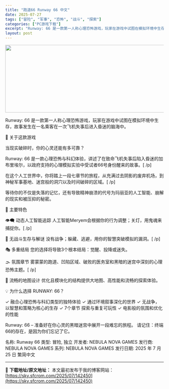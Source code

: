 ```yaml
---
title: "跑道66 Runway 66 中文"
date: 2025-07-27
tags: ["冒险", "军事", "恐怖", "战斗", "探索"]
categories: ["PC游戏下载"]
excerpt: "Runway: 66 是一款第一人称心理恐怖游戏，玩家在游戏中试图在模拟环境中生存，故事发生在一名乘客在一次飞机失事后进入昏迷的脑海中。 🧠 关于这款游戏 当现实破碎时，你的心灵还能有多可靠？ Runway: 66 是一款心理恐怖与科幻体验，讲述了在致命飞机失事后陷入昏迷的加布里埃尔，以政府支持的心&hellip;"
layout: post
---
```


<img class="aligncenter size-full wp-image-142451" src="https://sky.sfcrom.com/wp-content/uploads/2025/07/2025072701552470.webp" alt="" width="700" height="215" />

Runway: 66 是一款第一人称心理恐怖游戏，玩家在游戏中试图在模拟环境中生存，故事发生在一名乘客在一次飞机失事后进入昏迷的脑海中。

🧠 关于这款游戏

当现实破碎时，你的心灵还能有多可靠？

Runway: 66 是一款心理恐怖与科幻体验，讲述了在致命飞机失事后陷入昏迷的加布里埃尔，以政府支持的心理模拟实验中受试者66号身份醒来的故事。[ /p]

在这个人工世界中，你将踏上一段七章节的旅程，从充满过去阴影的废弃机场，到神秘军事基地、迷宫般的洞穴以及时间破碎的区域。[ /p]

等待你的不仅是失落的记忆，还有导致精神崩溃的代号为玛丽亚的人工智能、崩解的现实和被压抑的秘密。

🧩 主要特色

👁️‍🗨️ 动态人工智能追踪
人工智能Meryem会根据你的行为调整；关灯，用鬼魂来捕捉你。[ /p]

🧩 无战斗生存与解谜
没有战争；躲藏、逃避，用你的智慧突破模拟的漏洞。[ /p]

🎭 多重结局
您的选择将导致3个根本结局：觉醒、投降或迷失。

🌫️ 氛围章节
雾蒙蒙的跑道、凹陷区域、破败的医务室和黑暗的迷宫中深刻的心理恐怖主题。[ /p]

📍 流畅的地图设计
优化且模块化的结构提供大地图、高性能和流畅的探索体验。

💡 为什么选择 RUNWAY: 66？

✓ 融合心理恐怖与科幻类型的独特体验
✓ 通过环境叙事深化的世界
✓ 无战争，以智慧和策略为核心的生存
✓ 7个章节 探索与重复可玩性
✓ 电影般的氛围和优化的性能

Runway: 66 – 准备好在你心灵的黑暗迷宫中展开一段难忘的旅程。
请记住：终端66的存在，是因为你们忘记了它。

名称: Runway 66
类型: 冒险, 独立
开发者: NEBULA NOVA GAMES
发行商: NEBULA NOVA GAMES
系列: NEBULA NOVA GAMES
发行日期: 2025 年 7 月 25 日
繁简中文

---
📖 **下载地址/原文地址：** 本文最初发布于我的博客网站：[https://sky.sfcrom.com/2025/07/142450](https://sky.sfcrom.com/2025/07/142450)
